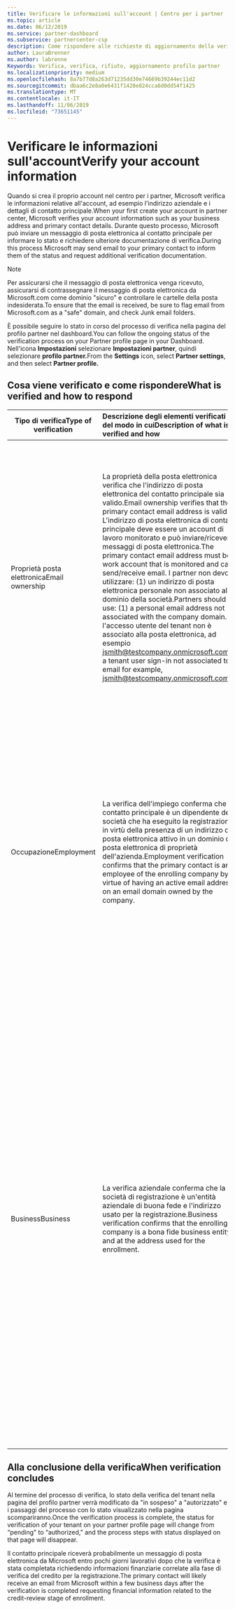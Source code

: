 ```yaml
---
title: Verificare le informazioni sull'account | Centro per i partner
ms.topic: article
ms.date: 06/12/2019
ms.service: partner-dashboard
ms.subservice: partnercenter-csp
description: Come rispondere alle richieste di aggiornamento della verifica da Microsoft
author: LauraBrenner
ms.author: labrenne
Keywords: Verifica, verifica, rifiuto, aggiornamento profilo partner
ms.localizationpriority: medium
ms.openlocfilehash: 8a7b77d8a263d71235dd30e74669b39244ec11d2
ms.sourcegitcommit: dbaa6c2e8a0e6431f1420e024cca6d0dd54f1425
ms.translationtype: MT
ms.contentlocale: it-IT
ms.lasthandoff: 11/06/2019
ms.locfileid: "73651145"
---
```

# <a name="verify-your-account-information"></a><span data-ttu-id="15b05-104">Verificare le informazioni sull'account</span><span class="sxs-lookup"><span data-stu-id="15b05-104">Verify your account information</span></span>

<span data-ttu-id="15b05-105">Quando si crea il proprio account nel centro per i partner, Microsoft verifica le informazioni relative all'account, ad esempio l'indirizzo aziendale e i dettagli di contatto principale.</span><span class="sxs-lookup"><span data-stu-id="15b05-105">When your first create your account in partner center, Microsoft verifies your account information such as your business address and primary contact details.</span></span> <span data-ttu-id="15b05-106">Durante questo processo, Microsoft può inviare un messaggio di posta elettronica al contatto principale per informare lo stato e richiedere ulteriore documentazione di verifica.</span><span class="sxs-lookup"><span data-stu-id="15b05-106">During this process Microsoft may send email to your primary contact to inform them of the status and request additional verification documentation.</span></span> 

>[!Note]
><span data-ttu-id="15b05-107">Per assicurarsi che il messaggio di posta elettronica venga ricevuto, assicurarsi di contrassegnare il messaggio di posta elettronica da Microsoft.com come dominio "sicuro" e controllare le cartelle della posta indesiderata.</span><span class="sxs-lookup"><span data-stu-id="15b05-107">To ensure that the email is received, be sure to flag email from Microsoft.com as a "safe" domain, and check Junk email folders.</span></span>

<span data-ttu-id="15b05-108">È possibile seguire lo stato in corso del processo di verifica nella pagina del profilo partner nel dashboard.</span><span class="sxs-lookup"><span data-stu-id="15b05-108">You can follow the ongoing status of the verification process on your Partner profile page in your Dashboard.</span></span> <span data-ttu-id="15b05-109">Nell'icona **Impostazioni** selezionare **Impostazioni partner**, quindi selezionare **profilo partner.**</span><span class="sxs-lookup"><span data-stu-id="15b05-109">From the **Settings** icon, select **Partner settings**, and then select **Partner profile.**</span></span>

## <a name="what-is-verified-and-how-to-respond"></a><span data-ttu-id="15b05-110">Cosa viene verificato e come rispondere</span><span class="sxs-lookup"><span data-stu-id="15b05-110">What is verified and how to respond</span></span>

|<span data-ttu-id="15b05-111">**Tipo di verifica**</span><span class="sxs-lookup"><span data-stu-id="15b05-111">**Type of verification**</span></span>   |<span data-ttu-id="15b05-112">**Descrizione degli elementi verificati e del modo in cui**</span><span class="sxs-lookup"><span data-stu-id="15b05-112">**Description of what is verified and how**</span></span>   |<span data-ttu-id="15b05-113">**Cosa fare se rifiutato**</span><span class="sxs-lookup"><span data-stu-id="15b05-113">**What to do if rejected**</span></span>   |
|----------------------------|:-----------------------------------|:--------------------------------------|
|<span data-ttu-id="15b05-114">Proprietà posta elettronica</span><span class="sxs-lookup"><span data-stu-id="15b05-114">Email ownership</span></span>   |<span data-ttu-id="15b05-115">La proprietà della posta elettronica verifica che l'indirizzo di posta elettronica del contatto principale sia valido.</span><span class="sxs-lookup"><span data-stu-id="15b05-115">Email ownership verifies that the primary contact email address is valid.</span></span>  <span data-ttu-id="15b05-116">L'indirizzo di posta elettronica di contatto principale deve essere un account di lavoro monitorato e può inviare/ricevere messaggi di posta elettronica.</span><span class="sxs-lookup"><span data-stu-id="15b05-116">The primary contact email address must be a work account that is monitored and can send/receive email.</span></span>  <span data-ttu-id="15b05-117">I partner non devono utilizzare: (1) un indirizzo di posta elettronica personale non associato al dominio della società.</span><span class="sxs-lookup"><span data-stu-id="15b05-117">Partners should not use: (1) a personal email address not associated with the company domain.</span></span> <span data-ttu-id="15b05-118">(2) l'accesso utente del tenant non è associato alla posta elettronica, ad esempio jsmith@testcompany.onmicrosoft.com</span><span class="sxs-lookup"><span data-stu-id="15b05-118">(2) a tenant user sign-in not associated to email for example, jsmith@testcompany.onmicrosoft.com</span></span>   |<span data-ttu-id="15b05-119">Se non si riceve il messaggio di verifica della proprietà della posta elettronica entro un giorno lavorativo, fare clic sul collegamento nella pagina profilo partner per fare in modo che il messaggio venga inviato nuovamente oppure contattare il supporto tecnico.</span><span class="sxs-lookup"><span data-stu-id="15b05-119">If you don't receive the email ownership verification message within one business day, click the link on the Partner profile page to have the message resent, or contact Support.</span></span>|
|<span data-ttu-id="15b05-120">Occupazione</span><span class="sxs-lookup"><span data-stu-id="15b05-120">Employment</span></span> |<span data-ttu-id="15b05-121">La verifica dell'impiego conferma che il contatto principale è un dipendente della società che ha eseguito la registrazione in virtù della presenza di un indirizzo di posta elettronica attivo in un dominio di posta elettronica di proprietà dell'azienda.</span><span class="sxs-lookup"><span data-stu-id="15b05-121">Employment verification confirms that the primary contact is an employee of the enrolling company by virtue of having an active email address on an email domain owned by the company.</span></span>|<span data-ttu-id="15b05-122">Se la verifica dell'occupazione viene rifiutata, il contatto principale può fornire la documentazione o un'origine online per confermare che il dominio di posta elettronica del contatto è sotto la proprietà del proprio datore di lavoro.</span><span class="sxs-lookup"><span data-stu-id="15b05-122">If employment verification is rejected, the primary contact can provide documentation or an online source confirming that the contact's email domain is under the ownership of their employer.</span></span>|
|<span data-ttu-id="15b05-123">Business</span><span class="sxs-lookup"><span data-stu-id="15b05-123">Business</span></span>   |<span data-ttu-id="15b05-124">La verifica aziendale conferma che la società di registrazione è un'entità aziendale di buona fede e l'indirizzo usato per la registrazione.</span><span class="sxs-lookup"><span data-stu-id="15b05-124">Business verification confirms that the enrolling company is a bona fide business entity and at the address used for the enrollment.</span></span>|<span data-ttu-id="15b05-125">Se la verifica aziendale non riesce, al contatto principale verrà richiesto di fornire la documentazione ufficiale, ad esempio una registrazione aziendale o un certificato di registrazione fiscale o una ricevuta, dal paese principale della società o dal comune che conferma che la società è autorizzato a eseguire attività commerciali con tale nome di entità e si trova nell'indirizzo di registrazione.</span><span class="sxs-lookup"><span data-stu-id="15b05-125">If business verification fails, the primary contact will be asked to provide official documentation (such as a business registration or tax registration certificate or receipt)from the company's home country or municipality confirming that the company is authorized to do business under that entity name and is located at the enrollment address.</span></span>|

## <a name="when-verification-concludes"></a><span data-ttu-id="15b05-126">Alla conclusione della verifica</span><span class="sxs-lookup"><span data-stu-id="15b05-126">When verification concludes</span></span>

<span data-ttu-id="15b05-127">Al termine del processo di verifica, lo stato della verifica del tenant nella pagina del profilo partner verrà modificato da "in sospeso" a "autorizzato" e i passaggi del processo con lo stato visualizzato nella pagina scompariranno.</span><span class="sxs-lookup"><span data-stu-id="15b05-127">Once the verification process is complete, the status for verification of your tenant on your partner profile page will change from “pending" to “authorized," and the process steps with status displayed on that page will disappear.</span></span>

<span data-ttu-id="15b05-128">Il contatto principale riceverà probabilmente un messaggio di posta elettronica da Microsoft entro pochi giorni lavorativi dopo che la verifica è stata completata richiedendo informazioni finanziarie correlate alla fase di verifica del credito per la registrazione.</span><span class="sxs-lookup"><span data-stu-id="15b05-128">The primary contact will likely receive an email from Microsoft within a few business days after the verification is completed requesting financial information related to the credit-review stage of enrollment.</span></span>